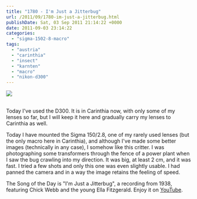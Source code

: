 ```yaml
---
title: "1780 - I'm Just a Jitterbug"
url: /2011/09/1780-im-just-a-jitterbug.html
publishDate: Sat, 03 Sep 2011 21:14:22 +0000
date: 2011-09-03 23:14:22
categories: 
  - "sigma-1502-8-macro"
tags: 
  - "austria"
  - "carinthia"
  - "insect"
  - "karnten"
  - "macro"
  - "nikon-d300"
---
```

<div class="container">
<div class="center"><a target="_blank" href="https://d25zfm9zpd7gm5.cloudfront.net/1200x1200/2011/20110903_163901_ps.jpg"><img src="https://d25zfm9zpd7gm5.cloudfront.net/0600x0600/2011/20110903_163901_ps.jpg" /></a></div>
</div>
<br />

Today I've used the D300. It is in Carinthia now, with only some of my lenses so far, but I will keep it here and gradually carry my lenses to Carinthia as well.

Today I have mounted the Sigma 150/2.8, one of my rarely used lenses (but the only macro here in Carinthia), and although I've made some better images (technically in any case), I somehow like this critter. I was photographing some transformers through the fence of a power plant when I saw the bug crawling into my direction. It was big, at least 2 cm, and it was fast. I tried a few shots and only this one was even slightly usable. I had panned the camera and in a way the image retains the feeling of speed.

 The Song of the Day is "I'm Just a Jitterbug", a recording from 1938, featuring Chick Webb and the young Ella Fitzgerald. Enjoy it on <a href="http://www.youtube.com/watch?v=7yksQDQB3QE" target="_blank">YouTube</a>.
